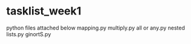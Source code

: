 # tasklist_week1
python files attached below
mapping.py
multiply.py 
all or any.py
nested lists.py
ginortS.py
